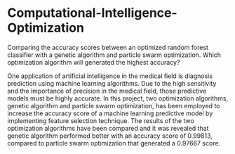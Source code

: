 # Computational-Intelligence-Optimization
Comparing the accuracy scores between an optimized random forest classifier with a genetic algorithm and particle swarm optimization. Which optimization algorithm will generated the highest accuracy?  


One application of artificial intelligence in the medical field is diagnosis prediction using machine learning algorithms. Due to the high sensitivity and the importance of precision in the medical field, those predictive models must be highly accurate. In this project, two optimization algorithms, genetic algorithm and particle swarm optimization, has been employed to increase the accuracy score of a machine learning predictive model by implementing feature selection technique. The results of the two optimization algorithms have been compared and it was revealed that genetic algorithm performed better with an accuracy score of 0.99813, compared to particle swarm optimization that generated a 0.97667 score.
